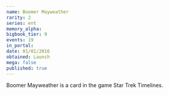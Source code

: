 ```yaml
---
name: Boomer Mayweather
rarity: 2
series: ent
memory_alpha:
bigbook_tier: 9
events: 19
in_portal:
date: 01/01/2016
obtained: Launch
mega: false
published: true
---
```


Boomer Mayweather is a card in the game Star Trek Timelines.
